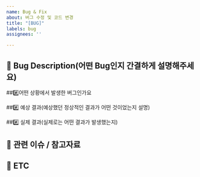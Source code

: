 ```yaml
---
name: Bug & Fix
about: 버그 수정 및 코드 변경
title: "[BUG]"
labels: bug
assignees: ''

---
```


## 🐛 Bug Description(어떤 Bug인지 간결하게 설명해주세요)


###️⃣어떤 상황에서 발생한 버그인가요


###️⃣ 예상 결과(예상했던 정상적인 결과가 어떤 것이었는지 설명)


###️⃣ 실제 결과(실제로는 어떤 결과가 발생했는지)


## 📎 관련 이슈 / 참고자료


## 🔔 ETC
